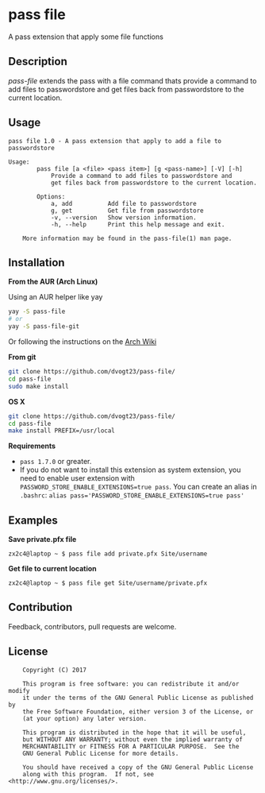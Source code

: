 # pass file
A pass extension that apply some file functions

## Description
*pass-file* extends the pass with a file command thats provide a command to add files to passwordstore and get files back from passwordstore to the current location.

## Usage
```
pass file 1.0 - A pass extension that apply to add a file to passwordstore

Usage:
        pass file [a <file> <pass item>] [g <pass-name>] [-V] [-h]
            Provide a command to add files to passwordstore and
            get files back from passwordstore to the current location.

        Options:
            a, add          Add file to passwordstore
            g, get          Get file from passwordstore
            -v, --version   Show version information.
            -h, --help      Print this help message and exit.

    More information may be found in the pass-file(1) man page.
```

## Installation

**From the AUR (Arch Linux)**

Using an AUR helper like yay

```sh
yay -S pass-file
# or
yay -S pass-file-git
```
Or following the instructions on the
[Arch Wiki](https://wiki.archlinux.org/index.php/Arch_User_Repository)

**From git**
```sh
git clone https://github.com/dvogt23/pass-file/
cd pass-file
sudo make install
```

**OS X**
```sh
git clone https://github.com/dvogt23/pass-file/
cd pass-file
make install PREFIX=/usr/local
```

**Requirements**
* `pass 1.7.0` or greater.
* If you do not want to install this extension as system extension, you need to enable user extension with `PASSWORD_STORE_ENABLE_EXTENSIONS=true pass`. You can create an alias in `.bashrc`: `alias pass='PASSWORD_STORE_ENABLE_EXTENSIONS=true pass'`

## Examples

**Save private.pfx file**
```
zx2c4@laptop ~ $ pass file add private.pfx Site/username
```

**Get file to current location**
```
zx2c4@laptop ~ $ pass file get Site/username/private.pfx
```

## Contribution
Feedback, contributors, pull requests are welcome.

## License
```
    Copyright (C) 2017

    This program is free software: you can redistribute it and/or modify
    it under the terms of the GNU General Public License as published by
    the Free Software Foundation, either version 3 of the License, or
    (at your option) any later version.

    This program is distributed in the hope that it will be useful,
    but WITHOUT ANY WARRANTY; without even the implied warranty of
    MERCHANTABILITY or FITNESS FOR A PARTICULAR PURPOSE.  See the
    GNU General Public License for more details.

    You should have received a copy of the GNU General Public License
    along with this program.  If not, see <http://www.gnu.org/licenses/>.
```
